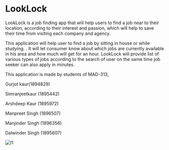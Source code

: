 # LookLock

LookLock is a job finding app that will help users to find a job near to their location, according to their interest and passion, which will help to save their time from visiting each company and agency.

This application will help user to find a job by sitting in house or while studying. . It will let consumer know about which jobs are currently available in his area and how much will get for an hour. LookLock will provide list of various types of jobs according to the search of user on the same time job seeker can also apply in minutes.

This application is made by students of MAD-313,

Gurjot kaur(1894829)

Simranjeetkaur (1895442)

Arshdeep Kaur (1895972)

Manpreet Singh (1896507)

Manjinder Singh (1896356)

Dalwinder Singh (1895607)

![l1](https://user-images.githubusercontent.com/48560865/85363937-1541b580-b4f0-11ea-8790-146ac5b44590.JPG)
